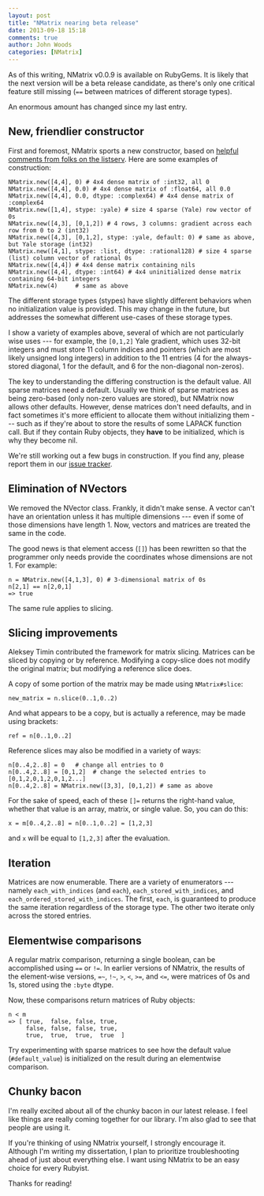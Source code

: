 ```yaml
---
layout: post
title: "NMatrix nearing beta release"
date: 2013-09-18 15:18
comments: true
author: John Woods
categories: [NMatrix]
---
```

As of this writing, NMatrix v0.0.9 is available on RubyGems. It is likely that the next version will be a beta release
candidate, as there's only one critical feature still missing (`==` between matrices of different storage types).

An enormous amount has changed since my last entry.

New, friendlier constructor
---------------------------

First and foremost, NMatrix sports a new constructor, based
on [helpful comments from folks on the listserv](https://groups.google.com/d/msg/sciruby-dev/tPwnmPbRR_U/PL0Nc92gdzEJ). Here
are some examples of construction:

    NMatrix.new([4,4], 0) # 4x4 dense matrix of :int32, all 0
    NMatrix.new([4,4], 0.0) # 4x4 dense matrix of :float64, all 0.0
    NMatrix.new([4,4], 0.0, dtype: :complex64) # 4x4 dense matrix of :complex64
    NMatrix.new([1,4], stype: :yale) # size 4 sparse (Yale) row vector of 0s
    NMatrix.new([4,3], [0,1,2]) # 4 rows, 3 columns: gradient across each row from 0 to 2 (int32)
    NMatrix.new([4,3], [0,1,2], stype: :yale, default: 0) # same as above, but Yale storage (int32)
    NMatrix.new([4,1], stype: :list, dtype: :rational128) # size 4 sparse (list) column vector of rational 0s
    NMatrix.new([4,4]) # 4x4 dense matrix containing nils
    NMatrix.new([4,4], dtype: :int64) # 4x4 uninitialized dense matrix containing 64-bit integers
    NMatrix.new(4)     # same as above

The different storage types (stypes) have slightly different behaviors when no initialization value is provided. This
may change in the future, but addresses the somewhat different use-cases of these storage types.

I show a variety of examples above, several of which are not particularly wise uses --- for example, the `[0,1,2]` Yale
gradient, which uses 32-bit integers and must store 11 column indices and pointers (which are most likely unsigned
long integers) in addition to the 11 entries (4 for the always-stored diagonal, 1 for the default, and 6 for the
non-diagonal non-zeros).

The key to understanding the differing construction is the default value. All sparse matrices need a default. Usually we
think of sparse matrices as being zero-based (only non-zero values are stored), but NMatrix now allows other defaults.
However, dense matrices don't need defaults, and in fact sometimes it's more efficient to allocate them without
initializing them --- such as if they're about to store the results of some LAPACK function call. But if they contain
Ruby objects, they **have** to be initialized, which is why they become nil.

We're still working out a few bugs in construction. If you find any, please report them in our [issue tracker](http://github.com/SciRuby/nmatrix/issues).

Elimination of NVectors
-----------------------

We removed the NVector class. Frankly, it didn't make sense. A vector can't have an orientation unless it has multiple
dimensions --- even if some of those dimensions have length 1. Now, vectors and matrices are treated the same in the code.

The good news is that element access (`[]`) has been rewritten so that the programmer only needs provide the coordinates
whose dimensions are not 1. For example:

    n = NMatrix.new([4,1,3], 0) # 3-dimensional matrix of 0s
    n[2,1] == n[2,0,1]
    => true

The same rule applies to slicing.

Slicing improvements
--------------------

Aleksey Timin contributed the framework for matrix slicing. Matrices can be sliced by copying or by reference. Modifying
a copy-slice does not modify the original matrix; but modifying a reference slice does.

A copy of some portion of the matrix may be made using `NMatrix#slice`:

    new_matrix = n.slice(0..1,0..2)

And what appears to be a copy, but is actually a reference, may be made using brackets:

    ref = n[0..1,0..2]

Reference slices may also be modified in a variety of ways:

    n[0..4,2..8] = 0   # change all entries to 0
    n[0..4,2..8] = [0,1,2]  # change the selected entries to [0,1,2,0,1,2,0,1,2...]
    n[0..4,2..8] = NMatrix.new([3,3], [0,1,2]) # same as above

For the sake of speed, each of these `[]=` returns the right-hand value, whether that value is an array, matrix, or
single value. So, you can do this:

    x = m[0..4,2..8] = n[0..1,0..2] = [1,2,3]

and `x` will be equal to `[1,2,3]` after the evaluation.

Iteration
---------

Matrices are now enumerable. There are a variety of enumerators --- namely `each_with_indices` (and `each`), `each_stored_with_indices`,
and `each_ordered_stored_with_indices`. The first, `each`, is guaranteed to produce the same iteration regardless of the
storage type. The other two iterate only across the stored entries.

Elementwise comparisons
-----------------------

A regular matrix comparison, returning a single boolean, can be accomplished using `==` or `!=`. In earlier versions of
NMatrix, the results of the element-wise versions, `=~`, `!~`, `>`, `<`, `>=`, and `<=`, were matrices of 0s and 1s,
stored using the `:byte` dtype.

Now, these comparisons return matrices of Ruby objects:

    n < m
    => [ true,  false, false, true,
         false, false, false, true,
         true,  true,  true,  true  ]

Try experimenting with sparse matrices to see how the default value (`#default_value`) is initialized on the result during an
elementwise comparison.

Chunky bacon
------------

I'm really excited about all of the chunky bacon in our latest release. I feel like things are really coming together
for our library. I'm also glad to see that people are using it.

If you're thinking of using NMatrix yourself, I strongly encourage it. Although I'm writing my dissertation, I plan to
prioritize troubleshooting ahead of just about everything else. I want using NMatrix to be an easy choice for every
Rubyist.

Thanks for reading!





